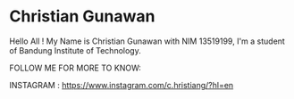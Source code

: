 # Christian Gunawan
Hello All !
My Name is Christian Gunawan with NIM 13519199, I'm a student of Bandung Institute of Technology.

FOLLOW ME FOR MORE TO KNOW:

INSTAGRAM : https://www.instagram.com/c.hristiang/?hl=en
